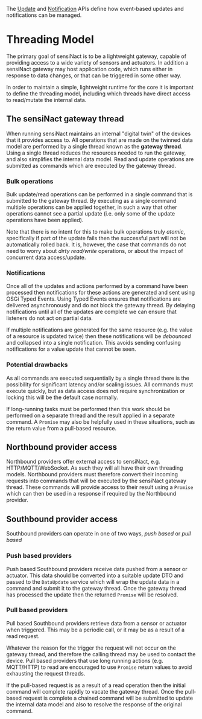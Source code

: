 The [Update](threading-model.md#push-based-providers) and [Notification](threading-model.md#notifications) APIs define how event-based updates and notifications can be managed.

# Threading Model

The primary goal of sensiNact is to be a lightweight gateway, capable of providing access to a wide variety of sensors and actuators. In addition a sensiNact gateway may host application code, which runs either in response to data changes, or that can be triggered in some other way.

In order to maintain a simple, lightweight runtime for the core it is important to define the threading model, including which threads have direct access to read/mutate the internal data.

## The sensiNact gateway thread

When running sensiNact maintains an internal "digital twin" of the devices that it provides access to. All operations that are made on the twinned data model are performed by a single thread known as the **gateway thread**. Using a single thread reduces the resources needed to run the gateway, and also simplifies the internal data model. Read and update operations are submitted as commands which are executed by the gateway thread.

### Bulk operations

Bulk update/read operations can be performed in a single command that is submitted to the gateway thread. By executing as a single command multiple operations can be applied together, in such a way that other operations cannot see a partial update (i.e. only some of the update operations have been applied).

Note that there is no intent for this to make bulk operations truly *atomic*, specifically if part of the update fails then the successful part will not be automatically rolled back. It is, however, the case that commands do not need to worry about *dirty read/write* operations, or about the impact of concurrent data access/update.

### Notifications

Once all of the updates and actions performed by a command have been processed then notifications for these actions are generated and sent using OSGi Typed Events. Using Typed Events ensures that notifications are delivered asynchronously and do not block the gateway thread. By delaying notifications until all of the updates are complete we can ensure that listeners do not act on partial data.

If multiple notifications are generated for the same resource (e.g. the value of a resource is updated twice) then these notifications will be *debounced* and collapsed into a single notification. This avoids sending confusing notifications for a value update that cannot be seen.

### Potential drawbacks

As all commands are executed sequentially by a single thread there is the possibility for significant latency and/or scaling issues. All commands must execute quickly, but as data access does not require synchronization or locking this will be the default case normally.

If long-running tasks must be performed then this work should be performed on a separate thread and the result applied in a separate command. A `Promise` may also be helpfully used in these situations, such as the return value from a pull-based resource.


## Northbound provider access

Northbound providers offer external access to sensiNact, e.g. HTTP/MQTT/WebSocket. As such they will all have their own threading models. Northbound providers must therefore convert their incoming requests into commands that will be executed by the sensiNact gateway thread. These commands will provide access to their result using a `Promise` which can then be used in a response if required by the Northbound provider.

## Southbound provider access

Southbound providers can operate in one of two ways, *push based* or *pull based*

### Push based providers

Push based Southbound providers receive data pushed from a sensor or actuator. This data should be converted into a suitable update DTO and passed to the `DataUpdate` service which will wrap the update data in a command and submit it to the gateway thread. Once the gateway thread has processed the update then the returned `Promise` will be resolved.

### Pull based providers

Pull based Southbound providers retrieve data from a sensor or actuator when triggered. This may be a periodic call, or it may be as a result of a read request.

Whatever the reason for the trigger the request will not occur on the gateway thread, and therefore the calling thread may be used to contact the device. Pull based providers that use long running actions (e.g. MQTT/HTTP) to read are encouraged to use `Promise` return values to avoid exhausting the request threads.

If the pull-based request is as a result of a read operation then the initial command will complete rapidly to vacate the gateway thread. Once the pull-based request is complete a chained command will be submitted to update the internal data model and also to resolve the response of the original command.
